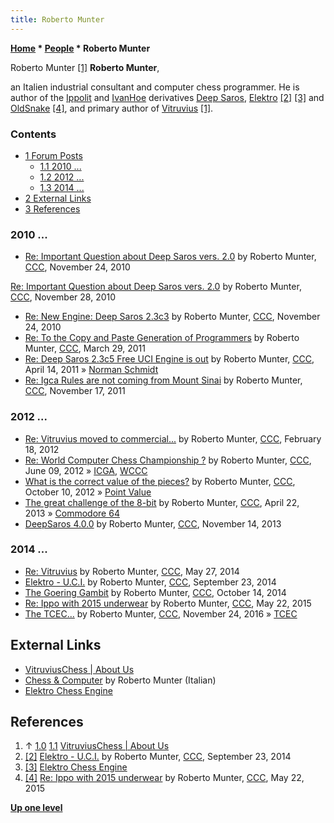 ```yaml
---
title: Roberto Munter
---
```

**[Home](Home "Home") \* [People](People "People") \* Roberto Munter**



 [](File:RobertoMunter.jpg) Roberto Munter [[1]](#cite-note-about-1) 
**Roberto Munter**,  

an Italien industrial consultant and computer chess programmer. He is author of the [Ippolit](Ippolit "Ippolit") and [IvanHoe](IvanHoe "IvanHoe") derivatives [Deep Saros](Deep_Saros "Deep Saros"), [Elektro](Elektro "Elektro")
<a id="cite-note-2" href="#cite-ref-2">[2]</a> <a id="cite-note-3" href="#cite-ref-3">[3]</a> and [OldSnake](index.php?title=OldSnake&action=edit&redlink=1 "OldSnake (page does not exist)")
<a id="cite-note-4" href="#cite-ref-4">[4]</a>,
and primary author of [Vitruvius](Vitruvius "Vitruvius") [[1]](#cite-note-about-1). 



### Contents


* [1 Forum Posts](#forum-posts)
	+ [1.1 2010 ...](#2010-...)
	+ [1.2 2012 ...](#2012-...)
	+ [1.3 2014 ...](#2014-...)
* [2 External Links](#external-links)
* [3 References](#references)






### 2010 ...


* [Re: Important Question about Deep Saros vers. 2.0](http://www.talkchess.com/forum3/viewtopic.php?f=2&t=36800&start=11) by Roberto Munter, [CCC](CCC "CCC"), November 24, 2010


 [Re: Important Question about Deep Saros vers. 2.0](http://www.talkchess.com/forum3/viewtopic.php?f=2&t=36800&start=21) by Roberto Munter, [CCC](CCC "CCC"), November 28, 2010
* [Re: New Engine: Deep Saros 2.3c3](http://www.talkchess.com/forum3/viewtopic.php?f=2&t=36804&start=14) by Roberto Munter, [CCC](CCC "CCC"), November 24, 2010
* [Re: To the Copy and Paste Generation of Programmers](http://www.talkchess.com/forum3/viewtopic.php?f=2&t=38550&start=2) by Roberto Munter, [CCC](CCC "CCC"), March 29, 2011
* [Re: Deep Saros 2.3c5 Free UCI Engine is out](http://www.talkchess.com/forum3/viewtopic.php?f=2&t=36954&start=48) by Roberto Munter, [CCC](CCC "CCC"), April 14, 2011 » [Norman Schmidt](Norman_Schmidt "Norman Schmidt")
* [Re: Igca Rules are not coming from Mount Sinai](http://www.talkchess.com/forum3/viewtopic.php?f=2&t=41098&start=40) by Roberto Munter, [CCC](CCC "CCC"), November 17, 2011


### 2012 ...


* [Re: Vitruvius moved to commercial...](http://www.talkchess.com/forum3/viewtopic.php?f=2&t=42497&start=37) by Roberto Munter, [CCC](CCC "CCC"), February 18, 2012
* [Re: World Computer Chess Championship ?](http://www.talkchess.com/forum3/viewtopic.php?t=44000&start=8) by Roberto Munter, [CCC](CCC "CCC"), June 09, 2012 » [ICGA](ICGA "ICGA"), [WCCC](World_Computer_Chess_Championship "World Computer Chess Championship")
* [What is the correct value of the pieces?](http://www.talkchess.com/forum3/viewtopic.php?f=7&t=45512) by Roberto Munter, [CCC](CCC "CCC"), October 10, 2012 » [Point Value](Point_Value "Point Value")
* [The great challenge of the 8-bit](http://www.talkchess.com/forum3/viewtopic.php?f=6&t=47839) by Roberto Munter, [CCC](CCC "CCC"), April 22, 2013 » [Commodore 64](Commodore_64 "Commodore 64")
* [DeepSaros 4.0.0](http://www.talkchess.com/forum3/viewtopic.php?f=2&t=50067) by Roberto Munter, [CCC](CCC "CCC"), November 14, 2013


### 2014 ...


* [Re: Vitruvius](http://www.talkchess.com/forum3/viewtopic.php?f=2&t=52448&start=6) by Roberto Munter, [CCC](CCC "CCC"), May 27, 2014
* [Elektro - U.C.I.](http://www.talkchess.com/forum3/viewtopic.php?f=2&t=53799) by Roberto Munter, [CCC](CCC "CCC"), September 23, 2014
* [The Goering Gambit](http://www.talkchess.com/forum3/viewtopic.php?f=2&t=54050) by Roberto Munter, [CCC](CCC "CCC"), October 14, 2014
* [Re: Ippo with 2015 underwear](http://www.talkchess.com/forum3/viewtopic.php?f=2&t=56445&start=6) by Roberto Munter, [CCC](CCC "CCC"), May 22, 2015
* [The TCEC...](http://www.talkchess.com/forum3/viewtopic.php?f=6&t=62249) by Roberto Munter, [CCC](CCC "CCC"), November 24, 2016 » [TCEC](TCEC "TCEC")


## External Links


* [VitruviusChess | About Us](https://www.vitruviuschess.com/About-Us.html)
* [Chess & Computer](https://digilander.libero.it/taioscacchi/software.html) by Roberto Munter (Italian)
* [Elektro Chess Engine](http://elektrochessengine.blogspot.it/)


## References


1. ↑ [1.0](#cite-ref-about-1-0) [1.1](#cite-ref-about-1-1) [VitruviusChess | About Us](https://www.vitruviuschess.com/About-Us.html)
2. <a id="cite-ref-2" href="#cite-note-2">[2]</a> [Elektro - U.C.I.](http://www.talkchess.com/forum3/viewtopic.php?f=2&t=53799) by Roberto Munter, [CCC](CCC "CCC"), September 23, 2014
3. <a id="cite-ref-3" href="#cite-note-3">[3]</a> [Elektro Chess Engine](http://elektrochessengine.blogspot.com/)
4. <a id="cite-ref-4" href="#cite-note-4">[4]</a> [Re: Ippo with 2015 underwear](http://www.talkchess.com/forum3/viewtopic.php?f=2&t=56445&start=6) by Roberto Munter, [CCC](CCC "CCC"), May 22, 2015

**[Up one level](People "People")**







 

